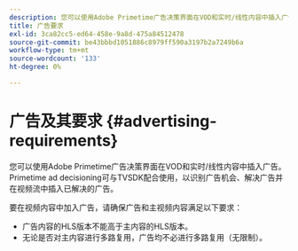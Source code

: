 ```yaml
---
description: 您可以使用Adobe Primetime广告决策界面在VOD和实时/线性内容中插入广告。 Primetime ad decisioning可与TVSDK配合使用，以识别广告机会、解决广告并在视频流中插入已解决的广告。
title: 广告要求
exl-id: 3ca82cc5-ed64-458e-9a8d-475a84512478
source-git-commit: be43bbbd1051886c8979ff590a3197b2a7249b6a
workflow-type: tm+mt
source-wordcount: '133'
ht-degree: 0%

---
```


# 广告及其要求 {#advertising-requirements}

您可以使用Adobe Primetime广告决策界面在VOD和实时/线性内容中插入广告。 Primetime ad decisioning可与TVSDK配合使用，以识别广告机会、解决广告并在视频流中插入已解决的广告。

<!--<a id="section_282A8000A8BF4860A24F0D3F1A19BC9E"></a>-->

要在视频内容中加入广告，请确保广告和主视频内容满足以下要求：

* 广告内容的HLS版本不能高于主内容的HLS版本。
* 无论是否对主内容进行多路复用，广告均不必进行多路复用（无限制）。
